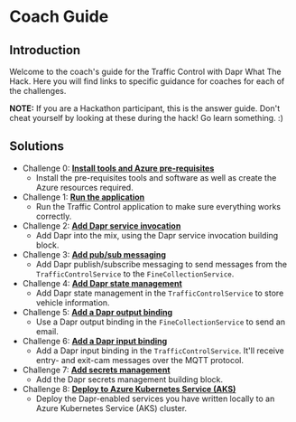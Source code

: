 # Coach Guide

## Introduction
Welcome to the coach's guide for the Traffic Control with Dapr What The Hack. Here you will find links to specific guidance for coaches for each of the challenges.

**NOTE:** If you are a Hackathon participant, this is the answer guide.  Don't cheat yourself by looking at these during the hack!  Go learn something. :)

## Solutions
- Challenge 0: **[Install tools and Azure pre-requisites](Solution-00.md)**
   - Install the pre-requisites tools and software as well as create the Azure resources required.
- Challenge 1: **[Run the application](Solution-01.md)**
   - Run the Traffic Control application to make sure everything works correctly.
- Challenge 2: **[Add Dapr service invocation](Solution-02.md)**
   - Add Dapr into the mix, using the Dapr service invocation building block.
- Challenge 3: **[Add pub/sub messaging](Solution-03.md)**
   - Add Dapr publish/subscribe messaging to send messages from the `TrafficControlService` to the `FineCollectionService`.
- Challenge 4: **[Add Dapr state management](Solution-04.md)**
   - Add Dapr state management in the `TrafficControlService` to store vehicle information.
- Challenge 5: **[Add a Dapr output binding](Solution-05.md)**
   - Use a Dapr output binding in the `FineCollectionService` to send an email.
- Challenge 6: **[Add a Dapr input binding](Solution-06.md)**
   - Add a Dapr input binding in the `TrafficControlService`. It'll receive entry- and exit-cam messages over the MQTT protocol.
- Challenge 7: **[Add secrets management](Solution-07.md)**
   - Add the Dapr secrets management building block.
- Challenge 8: **[Deploy to Azure Kubernetes Service (AKS)](Solution-08.md)**
   - Deploy the Dapr-enabled services you have written locally to an Azure Kubernetes Service (AKS) cluster.
